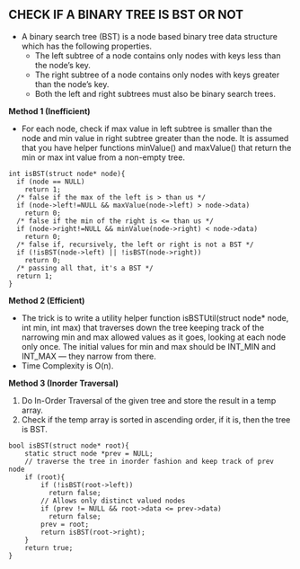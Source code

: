 ## CHECK IF A BINARY TREE IS BST OR NOT

- A binary search tree (BST) is a node based binary tree data structure which has the following properties.
    - The left subtree of a node contains only nodes with keys less than the node’s key.
    - The right subtree of a node contains only nodes with keys greater than the node’s key.
    - Both the left and right subtrees must also be binary search trees.

**Method 1 (Inefficient)**
- For each node, check if max value in left subtree is smaller than the node and min value in right subtree greater than the node. It is assumed that you have helper functions minValue() and maxValue() that return the min or max int value from a non-empty tree.
```
int isBST(struct node* node){  
  if (node == NULL)  
    return 1;  
  /* false if the max of the left is > than us */
  if (node->left!=NULL && maxValue(node->left) > node->data)  
    return 0;  
  /* false if the min of the right is <= than us */
  if (node->right!=NULL && minValue(node->right) < node->data)  
    return 0;  
  /* false if, recursively, the left or right is not a BST */
  if (!isBST(node->left) || !isBST(node->right))  
    return 0;  
  /* passing all that, it's a BST */
  return 1;  
} 
```
**Method 2 (Efficient)**
- The trick is to write a utility helper function isBSTUtil(struct node* node, int min, int max) that traverses down the tree keeping track of the narrowing min and max allowed values as it goes, looking at each node only once. The initial values for min and max should be INT_MIN and INT_MAX — they narrow from there.
- Time Complexity is O(n).

**Method 3 (Inorder Traversal)**
1. Do In-Order Traversal of the given tree and store the result in a temp array.
2. Check if the temp array is sorted in ascending order, if it is, then the tree is BST.
```
bool isBST(struct node* root){ 
    static struct node *prev = NULL; 
    // traverse the tree in inorder fashion and keep track of prev node 
    if (root){ 
        if (!isBST(root->left)) 
          return false; 
        // Allows only distinct valued nodes  
        if (prev != NULL && root->data <= prev->data) 
          return false; 
        prev = root; 
        return isBST(root->right); 
    } 
    return true; 
}
```